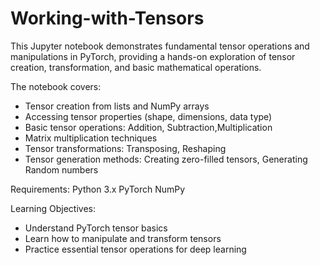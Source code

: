 # Working-with-Tensors

This Jupyter notebook demonstrates fundamental tensor operations and manipulations in PyTorch, providing a hands-on exploration of tensor creation, transformation, and basic mathematical operations.

The notebook covers:
- Tensor creation from lists and NumPy arrays
- Accessing tensor properties (shape, dimensions, data type)
- Basic tensor operations: Addition, Subtraction,Multiplication
- Matrix multiplication techniques
- Tensor transformations: Transposing, Reshaping
- Tensor generation methods: Creating zero-filled tensors, Generating Random numbers


Requirements:
Python 3.x
PyTorch
NumPy

Learning Objectives:
- Understand PyTorch tensor basics
- Learn how to manipulate and transform tensors
- Practice essential tensor operations for deep learning

